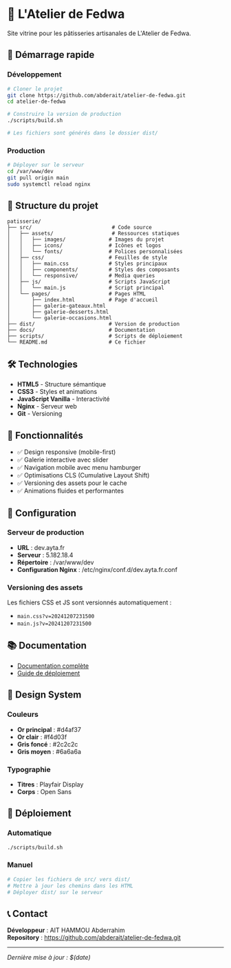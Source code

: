 # 🎂 L'Atelier de Fedwa

Site vitrine pour les pâtisseries artisanales de L'Atelier de Fedwa.

## 🚀 Démarrage rapide

### Développement
```bash
# Cloner le projet
git clone https://github.com/abderait/atelier-de-fedwa.git
cd atelier-de-fedwa

# Construire la version de production
./scripts/build.sh

# Les fichiers sont générés dans le dossier dist/
```

### Production
```bash
# Déployer sur le serveur
cd /var/www/dev
git pull origin main
sudo systemctl reload nginx
```

## 📁 Structure du projet

```
patisserie/
├── src/                          # Code source
│   ├── assets/                   # Ressources statiques
│   │   ├── images/              # Images du projet
│   │   ├── icons/               # Icônes et logos
│   │   └── fonts/               # Polices personnalisées
│   ├── css/                     # Feuilles de style
│   │   ├── main.css             # Styles principaux
│   │   ├── components/          # Styles des composants
│   │   └── responsive/          # Media queries
│   ├── js/                      # Scripts JavaScript
│   │   └── main.js              # Script principal
│   └── pages/                   # Pages HTML
│       ├── index.html           # Page d'accueil
│       ├── galerie-gateaux.html
│       ├── galerie-desserts.html
│       └── galerie-occasions.html
├── dist/                        # Version de production
├── docs/                        # Documentation
├── scripts/                     # Scripts de déploiement
└── README.md                    # Ce fichier
```

## 🛠️ Technologies

- **HTML5** - Structure sémantique
- **CSS3** - Styles et animations
- **JavaScript Vanilla** - Interactivité
- **Nginx** - Serveur web
- **Git** - Versioning

## 📱 Fonctionnalités

- ✅ Design responsive (mobile-first)
- ✅ Galerie interactive avec slider
- ✅ Navigation mobile avec menu hamburger
- ✅ Optimisations CLS (Cumulative Layout Shift)
- ✅ Versioning des assets pour le cache
- ✅ Animations fluides et performantes

## 🔧 Configuration

### Serveur de production
- **URL** : dev.ayta.fr
- **Serveur** : 5.182.18.4
- **Répertoire** : /var/www/dev
- **Configuration Nginx** : /etc/nginx/conf.d/dev.ayta.fr.conf

### Versioning des assets
Les fichiers CSS et JS sont versionnés automatiquement :
- `main.css?v=20241207231500`
- `main.js?v=20241207231500`

## 📚 Documentation

- [Documentation complète](PROJECT-DOCUMENTATION.md)
- [Guide de déploiement](docs/README-DEPLOYMENT.md)

## 🎨 Design System

### Couleurs
- **Or principal** : #d4af37
- **Or clair** : #f4d03f
- **Gris foncé** : #2c2c2c
- **Gris moyen** : #6a6a6a

### Typographie
- **Titres** : Playfair Display
- **Corps** : Open Sans

## 🚀 Déploiement

### Automatique
```bash
./scripts/build.sh
```

### Manuel
```bash
# Copier les fichiers de src/ vers dist/
# Mettre à jour les chemins dans les HTML
# Déployer dist/ sur le serveur
```

## 📞 Contact

**Développeur** : AIT HAMMOU Abderrahim  
**Repository** : https://github.com/abderait/atelier-de-fedwa.git

---

*Dernière mise à jour : $(date)*
